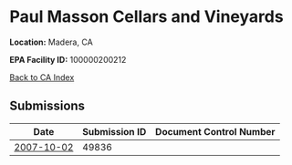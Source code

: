 # Paul Masson Cellars and Vineyards

**Location:** Madera, CA

**EPA Facility ID:** 100000200212

[Back to CA Index](../../index.md)

## Submissions

| Date | Submission ID | Document Control Number |
|------|--------------|-------------------------|
| [2007-10-02](submissions/49836.md) | 49836 |  |
